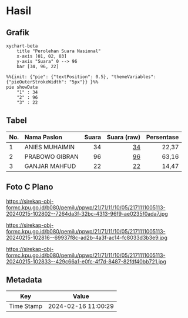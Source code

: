 # Hasil

## Grafik

```mermaid
xychart-beta
    title "Perolehan Suara Nasional"
    x-axis [01, 02, 03]
    y-axis "Suara" 0 --> 96
    bar [34, 96, 22]
```

```mermaid
%%{init: {"pie": {"textPosition": 0.5}, "themeVariables": {"pieOuterStrokeWidth": "5px"}} }%%
pie showData
    "1" : 34
    "2" : 96
    "3" : 22
```

## Tabel

| No. | Nama Paslon    | Suara | Suara (raw) | Persentase |
|:--- |:-------------- | -----:| -----------:| ----------:|
| 1   | ANIES MUHAIMIN | 34    | [34][p-1]   | 22,37      |
| 2   | PRABOWO GIBRAN | 96    | [96][p-2]   | 63,16      |
| 3   | GANJAR MAHFUD  | 22    | [22][p-3]   | 14,47      |


[p-1]: https://github.com/gigit-pemilu/pemilu-2024/blob/main/pilpres/hitung-suara/sub/21-kepulauan-riau/sub/71-kota-batam/sub/11-sagulung/sub/1005-sungai-langkai/sub/113-tps/sub/paslon-1.txt
[p-2]: https://github.com/gigit-pemilu/pemilu-2024/blob/main/pilpres/hitung-suara/sub/21-kepulauan-riau/sub/71-kota-batam/sub/11-sagulung/sub/1005-sungai-langkai/sub/113-tps/sub/paslon-2.txt
[p-3]: https://github.com/gigit-pemilu/pemilu-2024/blob/main/pilpres/hitung-suara/sub/21-kepulauan-riau/sub/71-kota-batam/sub/11-sagulung/sub/1005-sungai-langkai/sub/113-tps/sub/paslon-3.txt

## Foto C Plano

https://sirekap-obj-formc.kpu.go.id/b080/pemilu/ppwp/21/71/11/10/05/2171111005113-20240215-102802--7264da3f-32bc-4313-96f9-ae0235f0ada7.jpg

https://sirekap-obj-formc.kpu.go.id/b080/pemilu/ppwp/21/71/11/10/05/2171111005113-20240215-102816--69937f8c-ad2b-4a3f-ac14-fc8033d3b3e9.jpg

https://sirekap-obj-formc.kpu.go.id/b080/pemilu/ppwp/21/71/11/10/05/2171111005113-20240215-102833--429c66a1-e0fc-4f7d-8487-82fdf40bb721.jpg


## Metadata

| Key        | Value               |
| ---------- | ------------------- |
| Time Stamp | 2024-02-16 11:00:29 |



